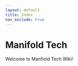 ```yaml
---
layout: default
title: Index
nav_exclude: true
---
```


# Manifold Tech

Welcome to Manfiold Tech Wiki!
